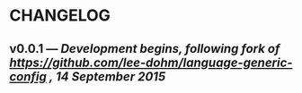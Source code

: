 # CHANGELOG

## **v0.0.1** &mdash; *Development begins, following fork of https://github.com/lee-dohm/language-generic-config , 14 September 2015*
